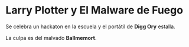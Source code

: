 # Larry Plotter y El Malware de Fuego

Se celebra un hackaton en la escuela y el portátil de **Digg Ory** estalla.

La culpa es del malvado **Ballmemort**.
